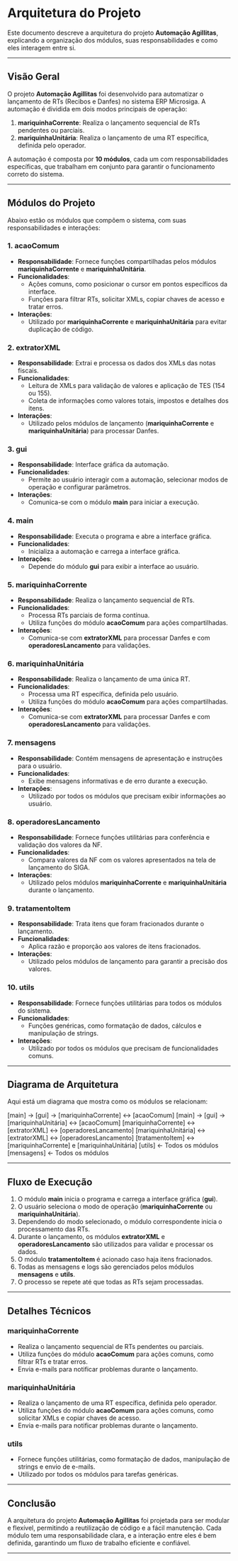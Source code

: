 # Arquitetura do Projeto

Este documento descreve a arquitetura do projeto **Automação Agillitas**, explicando a organização dos módulos, suas responsabilidades e como eles interagem entre si.

---

## Visão Geral

O projeto **Automação Agillitas** foi desenvolvido para automatizar o lançamento de RTs (Recibos e Danfes) no sistema ERP Microsiga. A automação é dividida em dois modos principais de operação:

1. **mariquinhaCorrente**: Realiza o lançamento sequencial de RTs pendentes ou parciais.
2. **mariquinhaUnitária**: Realiza o lançamento de uma RT específica, definida pelo operador.

A automação é composta por **10 módulos**, cada um com responsabilidades específicas, que trabalham em conjunto para garantir o funcionamento correto do sistema.

---

## Módulos do Projeto

Abaixo estão os módulos que compõem o sistema, com suas responsabilidades e interações:

### 1. **acaoComum**
- **Responsabilidade**: Fornece funções compartilhadas pelos módulos **mariquinhaCorrente** e **mariquinhaUnitária**.
- **Funcionalidades**:
  - Ações comuns, como posicionar o cursor em pontos específicos da interface.
  - Funções para filtrar RTs, solicitar XMLs, copiar chaves de acesso e tratar erros.
- **Interações**:
  - Utilizado por **mariquinhaCorrente** e **mariquinhaUnitária** para evitar duplicação de código.

### 2. **extratorXML**
- **Responsabilidade**: Extrai e processa os dados dos XMLs das notas fiscais.
- **Funcionalidades**:
  - Leitura de XMLs para validação de valores e aplicação de TES (154 ou 155).
  - Coleta de informações como valores totais, impostos e detalhes dos itens.
- **Interações**:
  - Utilizado pelos módulos de lançamento (**mariquinhaCorrente** e **mariquinhaUnitária**) para processar Danfes.

### 3. **gui**
- **Responsabilidade**: Interface gráfica da automação.
- **Funcionalidades**:
  - Permite ao usuário interagir com a automação, selecionar modos de operação e configurar parâmetros.
- **Interações**:
  - Comunica-se com o módulo **main** para iniciar a execução.

### 4. **main**
- **Responsabilidade**: Executa o programa e abre a interface gráfica.
- **Funcionalidades**:
  - Inicializa a automação e carrega a interface gráfica.
- **Interações**:
  - Depende do módulo **gui** para exibir a interface ao usuário.

### 5. **mariquinhaCorrente**
- **Responsabilidade**: Realiza o lançamento sequencial de RTs.
- **Funcionalidades**:
  - Processa RTs parciais de forma contínua.
  - Utiliza funções do módulo **acaoComum** para ações compartilhadas.
- **Interações**:
  - Comunica-se com **extratorXML** para processar Danfes e com **operadoresLancamento** para validações.

### 6. **mariquinhaUnitária**
- **Responsabilidade**: Realiza o lançamento de uma única RT.
- **Funcionalidades**:
  - Processa uma RT específica, definida pelo usuário.
  - Utiliza funções do módulo **acaoComum** para ações compartilhadas.
- **Interações**:
  - Comunica-se com **extratorXML** para processar Danfes e com **operadoresLancamento** para validações.

### 7. **mensagens**
- **Responsabilidade**: Contém mensagens de apresentação e instruções para o usuário.
- **Funcionalidades**:
  - Exibe mensagens informativas e de erro durante a execução.
- **Interações**:
  - Utilizado por todos os módulos que precisam exibir informações ao usuário.

### 8. **operadoresLancamento**
- **Responsabilidade**: Fornece funções utilitárias para conferência e validação dos valores da NF.
- **Funcionalidades**:
  - Compara valores da NF com os valores apresentados na tela de lançamento do SIGA.
- **Interações**:
  - Utilizado pelos módulos **mariquinhaCorrente** e **mariquinhaUnitária** durante o lançamento.

### 9. **tratamentoItem**
- **Responsabilidade**: Trata itens que foram fracionados durante o lançamento.
- **Funcionalidades**:
  - Aplica razão e proporção aos valores de itens fracionados.
- **Interações**:
  - Utilizado pelos módulos de lançamento para garantir a precisão dos valores.

### 10. **utils**
- **Responsabilidade**: Fornece funções utilitárias para todos os módulos do sistema.
- **Funcionalidades**:
  - Funções genéricas, como formatação de dados, cálculos e manipulação de strings.
- **Interações**:
  - Utilizado por todos os módulos que precisam de funcionalidades comuns.

---

## Diagrama de Arquitetura

Aqui está um diagrama que mostra como os módulos se relacionam:


[main] -> [gui] -> [mariquinhaCorrente] <-> [acaoComum]
[main] -> [gui] -> [mariquinhaUnitária] <-> [acaoComum]
[mariquinhaCorrente] <-> [extratorXML] <-> [operadoresLancamento]
[mariquinhaUnitária] <-> [extratorXML] <-> [operadoresLancamento]
[tratamentoItem] <-> [mariquinhaCorrente] e [mariquinhaUnitária]
[utils] <- Todos os módulos
[mensagens] <- Todos os módulos

---

## Fluxo de Execução

1. O módulo **main** inicia o programa e carrega a interface gráfica (**gui**).
2. O usuário seleciona o modo de operação (**mariquinhaCorrente** ou **mariquinhaUnitária**).
3. Dependendo do modo selecionado, o módulo correspondente inicia o processamento das RTs.
4. Durante o lançamento, os módulos **extratorXML** e **operadoresLancamento** são utilizados para validar e processar os dados.
5. O módulo **tratamentoItem** é acionado caso haja itens fracionados.
6. Todas as mensagens e logs são gerenciados pelos módulos **mensagens** e **utils**.
7. O processo se repete até que todas as RTs sejam processadas.

---

## Detalhes Técnicos

### **mariquinhaCorrente**
- Realiza o lançamento sequencial de RTs pendentes ou parciais.
- Utiliza funções do módulo **acaoComum** para ações comuns, como filtrar RTs e tratar erros.
- Envia e-mails para notificar problemas durante o lançamento.

### **mariquinhaUnitária**
- Realiza o lançamento de uma RT específica, definida pelo operador.
- Utiliza funções do módulo **acaoComum** para ações comuns, como solicitar XMLs e copiar chaves de acesso.
- Envia e-mails para notificar problemas durante o lançamento.

### **utils**
- Fornece funções utilitárias, como formatação de dados, manipulação de strings e envio de e-mails.
- Utilizado por todos os módulos para tarefas genéricas.

---

## Conclusão

A arquitetura do projeto **Automação Agillitas** foi projetada para ser modular e flexível, permitindo a reutilização de código e a fácil manutenção. Cada módulo tem uma responsabilidade clara, e a interação entre eles é bem definida, garantindo um fluxo de trabalho eficiente e confiável.

---

